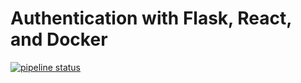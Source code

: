 # Authentication with Flask, React, and Docker

[![pipeline status](https://gitlab.com/sirkells/flask-api/badges/master/pipeline.svg)](https://gitlab.com/sirkells/flask-react/commits/master)
